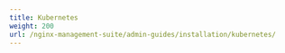 ```yaml
---
title: Kubernetes
weight: 200
url: /nginx-management-suite/admin-guides/installation/kubernetes/
---
```



